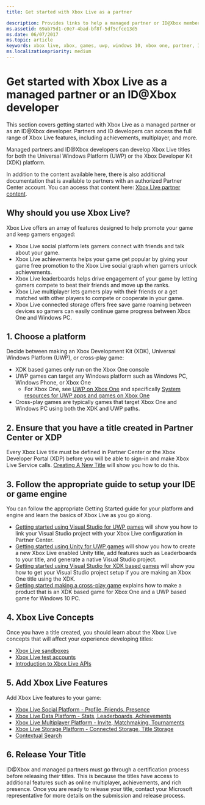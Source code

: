 ```yaml
---
title: Get started with Xbox Live as a partner

description: Provides links to help a managed partner or ID@Xbox member get started with Xbox Live development.
ms.assetid: 69ab75d1-c0e7-4bad-bf8f-5df5cfce13d5
ms.date: 06/07/2017
ms.topic: article
keywords: xbox live, xbox, games, uwp, windows 10, xbox one, partner, ID@Xbox
ms.localizationpriority: medium
---
```

# Get started with Xbox Live as a managed partner or an ID@Xbox developer

This section covers getting started with Xbox Live as a managed partner or as an ID@Xbox developer. Partners and ID developers can access the full range of Xbox Live features, including achievements, multiplayer, and more.

Managed partners and ID@Xbox developers can develop Xbox Live titles for both the Universal Windows Platform (UWP) or the Xbox Developer Kit (XDK) platform.

In addition to the content available here, there is also additional documentation that is available to partners with an authorized Partner Center account. You can access that content here: [Xbox Live partner content](https://developer.microsoft.com/en-us/games/xbox/docs/xboxlive/xbox-live-partners/partner-content).

## Why should you use Xbox Live?

Xbox Live offers an array of features designed to help promote your game and keep gamers engaged:

- Xbox Live social platform lets gamers connect with friends and talk about your game.
- Xbox Live achievements helps your game get popular by giving your game free promotion to the Xbox Live social graph when gamers unlock achievements.
- Xbox Live leaderboards helps drive engagement of your game by letting gamers compete to beat their friends and move up the ranks.
- Xbox Live multiplayer lets gamers play with their friends or a get matched with other players to compete or cooperate in your game.
- Xbox Live connected storage offers free save game roaming between devices so gamers can easily continue game progress between Xbox One and Windows PC.

## 1. Choose a platform
Decide between making an Xbox Development Kit (XDK), Universal Windows Platform (UWP), or cross-play game:

- XDK based games only run on the Xbox One console
- UWP games can target any Windows platform such as Windows PC, Windows Phone, or Xbox One
  - For Xbox One, see [UWP on Xbox One](https://msdn.microsoft.com/en-us/windows/uwp/xbox-apps/index) and specifically [System resources for UWP apps and games on Xbox One](https://msdn.microsoft.com/en-us/windows/uwp/xbox-apps/system-resource-allocation)
- Cross-play games are typically games that target Xbox One and Windows PC using both the XDK and UWP paths.

## 2. Ensure that you have a title created in Partner Center or XDP
Every Xbox Live title must be defined in Partner Center or the Xbox Developer Portal (XDP) before you will be able to sign-in and make Xbox Live Service calls.  [Creating A New Title](create-a-new-title.md) will show you how to do this.

## 3. Follow the appropriate guide to setup your IDE or game engine
You can follow the appropriate Getting Started guide for your platform and engine and learn the basics of Xbox Live as you go along.

* [Getting started using Visual Studio for UWP games](get-started-with-visual-studio-and-uwp.md) will show you how to link your Visual Studio project with your Xbox Live configuration in Partner Center.
* [Getting started using Unity for UWP games](partner-add-xbox-live-to-unity-uwp.md) will show you how to create a new Xbox Live enabled Unity title, add features such as Leaderboards to your title, and generate a native Visual Studio project.
* [Getting started using Visual Studio for XDK based games](xdk-developers.md) will show you how to get your Visual Studio project setup if you are making an Xbox One title using the XDK.
* [Getting started making a cross-play game](get-started-with-cross-play-games.md) explains how to make a product that is an XDK based game for Xbox One and a UWP based game for Windows 10 PC.

## 4. Xbox Live Concepts
Once you have a title created, you should learn about the Xbox Live concepts that will affect your experience developing titles:

- [Xbox Live sandboxes](../xbox-live-sandboxes.md)
- [Xbox Live test accounts](../xbox-live-test-accounts.md)
- [Introduction to Xbox Live APIs](../introduction-to-xbox-live-apis.md)

## 5. Add Xbox Live Features

Add Xbox Live features to your game:

- [Xbox Live Social Platform - Profile, Friends, Presence](../social-platform/social-platform.md)
- [Xbox Live Data Platform - Stats, Leaderboards, Achievements](../data-platform/data-platform.md)
- [Xbox Live Multiplayer Platform - Invite, Matchmaking, Tournaments](../multiplayer/multiplayer-intro.md)
- [Xbox Live Storage Platform - Connected Storage, Title Storage](../storage-platform/storage-platform.md)
- [Contextual Search](../contextual-search/introduction-to-contextual-search.md)

## 6. Release Your Title

ID@Xbox and managed partners must go through a certification process before releasing their titles.  This is because the titles have access to additional features such as online multiplayer, achievements, and rich presence.  Once you are ready to release your title, contact your Microsoft representative for more details on the submission and release process.
